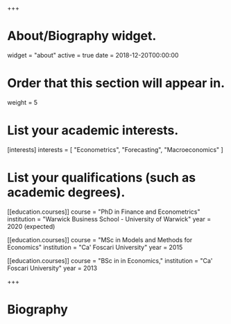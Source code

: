 +++
# About/Biography widget.
widget = "about"
active = true
date = 2018-12-20T00:00:00

# Order that this section will appear in.
weight = 5

# List your academic interests.
[interests]
  interests = [
    "Econometrics",
    "Forecasting",
    "Macroeconomics"
  ]

# List your qualifications (such as academic degrees).
[[education.courses]]
  course = "PhD in Finance and Econometrics"
  institution = "Warwick Business School - University of Warwick"
  year = 2020 (expected)

[[education.courses]]
  course = "MSc in Models and Methods for Economics"
  institution = "Ca' Foscari University"
  year = 2015

[[education.courses]]
  course = "BSc in in Economics,"
  institution = "Ca' Foscari University"
  year = 2013
 
+++

# Biography

